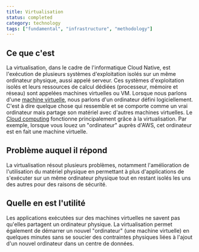 ```yaml
---
title: Virtualisation
status: completed
category: technology
tags: ["fundamental", "infrastructure", "methodology"]
---
```


## Ce que c'est

La virtualisation, dans le cadre de l'informatique Cloud Native,
est l'exécution de plusieurs systèmes d'exploitation isolés sur un même ordinateur physique, aussi appelé serveur.
Ces systèmes d'exploitation isolés et leurs ressources de calcul dédiées (processeur, mémoire et réseau) sont
appelées machines virtuelles ou VM.
Lorsque nous parlons d'une [machine virtuelle](/virtual-machine/), nous parlons d'un ordinateur défini logiciellement.
C'est à dire quelque chose qui ressemble et se comporte comme un vrai ordinateur mais partage son matériel avec d'autres machines virtuelles.
Le [Cloud computing](/cloud-computing/) fonctionne  principalement grâce à la virtualisation.
Par exemple, lorsque vous louez un "ordinateur" auprès d'AWS, cet ordinateur est en fait une machine virtuelle.

## Problème auquel il répond

La virtualisation résout plusieurs problèmes, notamment l'amélioration de l'utilisation du matériel physique
en permettant à plus d'applications de s'exécuter sur un même ordinateur physique
tout en restant isolés les uns des autres pour des raisons de sécurité.

## Quelle en est l'utilité

Les applications exécutées sur des machines virtuelles ne savent pas qu'elles partagent un ordinateur physique.
La virtualisation permet également de démarrer un nouvel "ordinateur" (une machine virtuelle) en quelques minutes
sans se soucier des contraintes physiques liées à l'ajout d'un nouvel ordinateur dans un centre de données.
